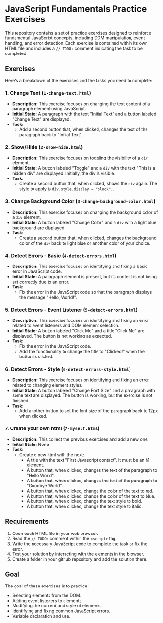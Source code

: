 # JavaScript Fundamentals Practice Exercises

This repository contains a set of practice exercises designed to reinforce fundamental JavaScript concepts, including DOM manipulation, event handling, and error detection. Each exercise is contained within its own HTML file and includes a `// TODO:` comment indicating the task to be completed.

## Exercises

Here's a breakdown of the exercises and the tasks you need to complete:

### 1. Change Text (`1-change-text.html`)

*   **Description:** This exercise focuses on changing the text content of a paragraph element using JavaScript.
*   **Initial State:** A paragraph with the text "Initial Text" and a button labeled "Change Text" are displayed.
*   **Task:**
    *   Add a second button that, when clicked, changes the text of the paragraph back to "Initial Text".

### 2. Show/Hide (`2-show-hide.html`)

*   **Description:** This exercise focuses on toggling the visibility of a `div` element.
*   **Initial State:** A button labeled "Toggle" and a `div` with the text "This is a hidden div" are displayed. Initially, the div is visible.
*   **Task:**
    *   Create a second button that, when clicked, shows the `div` again. The style to apply is `div.style.display = "block";`.

### 3. Change Background Color (`3-change-background-color.html`)

*   **Description:** This exercise focuses on changing the background color of a `div` element.
*   **Initial State:** A button labeled "Change Color" and a `div` with a light blue background are displayed.
*   **Task:**
    *   Create a second button that, when clicked, changes the background color of the `div` back to light blue or another color of your choice.

### 4. Detect Errors - Basic (`4-detect-errors.html`)

*   **Description:** This exercise focuses on identifying and fixing a basic error in JavaScript code.
*   **Initial State:** A paragraph element is present, but its content is not being set correctly due to an error.
*   **Task:**
    *   Fix the error in the JavaScript code so that the paragraph displays the message "Hello, World!".

### 5. Detect Errors - Event Listener (`5-detect-errors.html`)

*   **Description:** This exercise focuses on identifying and fixing an error related to event listeners and DOM element selection.
*   **Initial State:** A button labeled "Click Me" and a title "Click Me" are displayed. The button is not working as expected.
*   **Task:**
    *   Fix the error in the JavaScript code.
    *   Add the functionality to change the title to "Clicked!" when the button is clicked.

### 6. Detect Errors - Style (`6-detect-errors-style.html`)

*   **Description:** This exercise focuses on identifying and fixing an error related to changing element styles.
*   **Initial State:** A button labeled "Change Font Size" and a paragraph with some text are displayed. The button is working, but the exercise is not finished.
*   **Task:**
    *   Add another button to set the font size of the paragraph back to 12px when clicked.


### 7. Create your own html (`7-myself.html`)

*   **Description:** This collect the previous exercises and add a new one.
*   **Initial State:** None
*   **Task:**
    *   Create e new html with the next:
        *   A title with the text "First Javascript contact". It must be an h1 element.
        *   A button that, when clicked, changes the text of the paragraph to "Hello World".
        *   A button that, when clicked, changes the text of the paragraph to "Goodbye World".
        *   A button that, when clicked, change the color of the text to red.
        *   A button that, when clicked, change the color of the text to blue.
        *   A button that, when clicked, change the text style to bold.
        *   A button that, when clicked, change the text style to italic.

## Requirements

1.  Open each HTML file in your web browser.
2.  Read the `// TODO:` comment within the `<script>` tag.
3.  Write the necessary JavaScript code to complete the task or fix the error.
4.  Test your solution by interacting with the elements in the browser.
5.  Create a folder in your github repository and add the solution there.

## Goal

The goal of these exercises is to practice:

*   Selecting elements from the DOM.
*   Adding event listeners to elements.
*   Modifying the content and style of elements.
*   Identifying and fixing common JavaScript errors.
*   Variable declaration and use.

